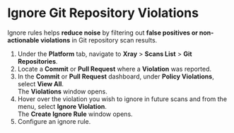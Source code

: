 # Ignore Git Repository Violations

Ignore rules helps **reduce noise** by filtering out **false positives or non-actionable violations** in Git repository scan results.

1. Under the **Platform** tab, navigate to **Xray** > **Scans List** > **Git Repositories**.&#x20;
2. Locate a **Commit** or **Pull Request** where a **Violation** was reported.
3. In the **Commit** or **Pull Request** dashboard, under **Policy Violations**, select **View All**.\
   The **Violations** window opens.
4. Hover over the violation you wish to ignore in future scans and from the menu, select **Ignore Violation**.\
   The **Create Ignore Rule** window opens.
5. Configure an ignore rule.

